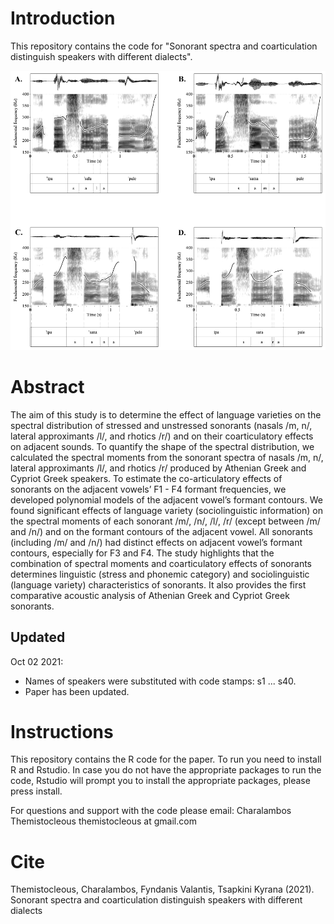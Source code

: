 # Introduction
This repository contains the code for "Sonorant spectra and coarticulation distinguish speakers with different dialects". 

![Sonorants](./images/Figure1.png)

# Abstract
The aim of this study is to determine the effect of language varieties on the spectral distribution of stressed and unstressed sonorants (nasals /m, n/, lateral approximants /l/, and rhotics /r/) and on their coarticulatory effects on adjacent sounds. To quantify the shape of the spectral distribution, we calculated the spectral moments from the sonorant spectra of nasals /m, n/, lateral approximants /l/, and rhotics /r/ produced by Athenian Greek and Cypriot Greek speakers. To estimate the co-articulatory effects of sonorants on the adjacent vowels’ F1 - F4 formant frequencies, we developed polynomial models of the adjacent vowel’s formant contours. We found significant effects of language variety (sociolinguistic information) on the spectral moments of each sonorant /m/, /n/, /l/, /r/ (except between /m/ and /n/) and on the formant contours of the adjacent vowel. All sonorants (including /m/ and /n/) had distinct effects on adjacent vowel’s formant contours, especially for F3 and F4. The study highlights that the combination of spectral moments and coarticulatory effects of sonorants determines linguistic (stress and phonemic category) and sociolinguistic (language variety) characteristics of sonorants. It also provides the first comparative acoustic analysis of Athenian Greek and Cypriot Greek sonorants.

## Updated
Oct 02 2021: 
- Names of speakers were substituted with code stamps: s1 ... s40. 
- Paper has been updated.

# Instructions
This repository contains the R code for the paper. To run you need to install R and Rstudio. In case you do not have the appropriate packages to run the code, Rstudio will prompt you to install the appropriate packages, please press install.

For questions and support with the code please email: Charalambos Themistocleous themistocleous at gmail.com

# Cite

Themistocleous, Charalambos, Fyndanis Valantis, Tsapkini Kyrana (2021). Sonorant spectra and coarticulation distinguish speakers with different dialects